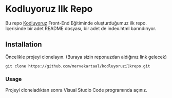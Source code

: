 # Kodluyoruz Ilk Repo
Bu repo [Kodluyoruz](https://www.kodluyoruz.org/) Front-End Eğitiminde oluşturduğumuz ilk repo. İçerisinde bir adet README dosyası, bir adet de index.html barındırıyor.
## Installation
Öncelikle projeyi clonelayın. (Buraya sizin reponuzdan aldığınız link gelecek)
```
git clone https://github.com/mervekartaal/kodluyoruzilkrepo.git
```
### Usage
Projeyi cloneladıktan sonra Visual Studio Code programında açınız.